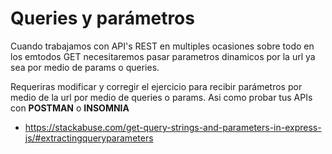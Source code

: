 # Queries y parámetros
Cuando trabajamos con API's REST en multiples ocasiones sobre todo en los emtodos GET necesitaremos pasar parametros dinamicos por la url ya sea por medio de params o queries.

Requeriras modificar y corregir el ejercicio para recibir parámetros por medio de la url por medio de queries o params. Asi como probar tus APIs con **POSTMAN** o **INSOMNIA**

* https://stackabuse.com/get-query-strings-and-parameters-in-express-js/#extractingqueryparameters